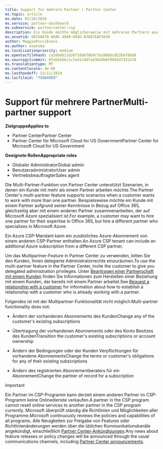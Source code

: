 ```yaml
---
title: Support für mehrere Partner | Partner Center
ms.topic: article
ms.date: 03/20/2019
ms.service: partner-dashboard
ms.subservice: partnercenter-csp
description: Ein Kunde möchte möglicherweise mit mehreren Partnern aus dem Cloud Solution Provider-Programm zusammenarbeiten, die sich auf unterschiedliche Dienste spezialisiert haben.
ms.assetid: 6835AA78-6DAE-4940-844D-B3AEFEAF3630
author: MaggiePucciEvans
ms.author: evansma
ms.localizationpriority: medium
ms.openlocfilehash: ca2db6611d26716d6f8b9cfa166bbc852bbf8b89
ms.sourcegitcommit: 07eb5eb6c1cfed1c84fad3626b8f989247341e70
ms.translationtype: MT
ms.contentlocale: de-DE
ms.lasthandoff: 12/11/2019
ms.locfileid: "75004909"
---
```

# <a name="multi-partner-support"></a><span data-ttu-id="04f6b-103">Support für mehrere Partner</span><span class="sxs-lookup"><span data-stu-id="04f6b-103">Multi-partner support</span></span>

<span data-ttu-id="04f6b-104">**Zielgruppe**</span><span class="sxs-lookup"><span data-stu-id="04f6b-104">**Applies to**</span></span>

-  <span data-ttu-id="04f6b-105">Partner Center</span><span class="sxs-lookup"><span data-stu-id="04f6b-105">Partner Center</span></span>
-  <span data-ttu-id="04f6b-106">Partner Center für Microsoft Cloud for US Government</span><span class="sxs-lookup"><span data-stu-id="04f6b-106">Partner Center for Microsoft Cloud for US Government</span></span>

<span data-ttu-id="04f6b-107">**Geeignete Rollen**</span><span class="sxs-lookup"><span data-stu-id="04f6b-107">**Appropriate roles**</span></span>
-   <span data-ttu-id="04f6b-108">Globaler Administrator</span><span class="sxs-lookup"><span data-stu-id="04f6b-108">Global admin</span></span>
-   <span data-ttu-id="04f6b-109">Benutzeradministrator</span><span class="sxs-lookup"><span data-stu-id="04f6b-109">User admin</span></span>
-   <span data-ttu-id="04f6b-110">Vertriebsbeauftragter</span><span class="sxs-lookup"><span data-stu-id="04f6b-110">Sales agent</span></span>

<span data-ttu-id="04f6b-111">Die Multi-Partner-Funktion von Partner Center unterstützt Szenarien, in denen ein Kunde mit mehr als einem Partner arbeiten möchte.</span><span class="sxs-lookup"><span data-stu-id="04f6b-111">The Partner Center's multi-partner feature supports scenarios when a customer wants to work with more than one partner.</span></span> <span data-ttu-id="04f6b-112">Beispielsweise möchte ein Kunde mit einem Partner aufgrund seiner Kenntnisse in Bezug auf Office 365, gleichzeitig aber mit einem anderen Partner zusammenarbeiten, der auf Microsoft Azure spezialisiert ist.</span><span class="sxs-lookup"><span data-stu-id="04f6b-112">For example, a customer may want to hire one partner for their expertise in Office 365, but hire a different partner who specializes in Microsoft Azure.</span></span> 

<span data-ttu-id="04f6b-113">Ein Azure CSP-Mandant kann ein zusätzliches Azure-Abonnement von einem anderen CSP-Partner enthalten.</span><span class="sxs-lookup"><span data-stu-id="04f6b-113">An Azure CSP tenant can include an additional Azure subscription from a different CSP partner.</span></span>

<span data-ttu-id="04f6b-114">Um das Multipartner-Feature in Partner Center zu verwenden, bitten Sie den Kunden, Ihnen delegierte Administratorrechte einzuräumen.</span><span class="sxs-lookup"><span data-stu-id="04f6b-114">To use the multi-partner feature in the Partner Center, invite the customer to give you delegated administration privileges.</span></span> <span data-ttu-id="04f6b-115">Unter [Beantragen einer Partnerschaft mit einem Kunden](request-a-relationship-with-a-customer.md) finden Sie Informationen zum Herstellen einer Beziehung mit einem Kunden, der bereits mit einem Partner arbeitet.</span><span class="sxs-lookup"><span data-stu-id="04f6b-115">See [Request a relationship with a customer](request-a-relationship-with-a-customer.md) for information about how to establish a relationship with a customer who is already working with a partner.</span></span>

<span data-ttu-id="04f6b-116">Folgendes ist mit der Multipartner-Funktionalität nicht möglich:</span><span class="sxs-lookup"><span data-stu-id="04f6b-116">Multi-partner functionality does not:</span></span>

- <span data-ttu-id="04f6b-117">Ändern der vorhandenen Abonnements des Kunden</span><span class="sxs-lookup"><span data-stu-id="04f6b-117">Change any of the customer's existing subscriptions</span></span>

- <span data-ttu-id="04f6b-118">Übertragung der vorhandenen Abonnements oder des Konto Besitzes des Kunden</span><span class="sxs-lookup"><span data-stu-id="04f6b-118">Transition the customer's existing subscriptions or account ownership</span></span>

- <span data-ttu-id="04f6b-119">Ändern der Bedingungen oder der Kunden Verpflichtungen für vorhandene Abonnements</span><span class="sxs-lookup"><span data-stu-id="04f6b-119">Change the terms or customer's obligations for any of their existing subscriptions</span></span>

- <span data-ttu-id="04f6b-120">Ändern des registrierten Abonnementberaters für ein Abonnement</span><span class="sxs-lookup"><span data-stu-id="04f6b-120">Change the partner of record for a subscription</span></span>

> [!IMPORTANT]  
> <span data-ttu-id="04f6b-121">Ein Partner im CSP-Programm kann derzeit einem anderen Partner im CSP-Programm keine Onlinedienste verkaufen.</span><span class="sxs-lookup"><span data-stu-id="04f6b-121">A partner in the CSP program cannot resell online services to another partner in the CSP program currently.</span></span> <span data-ttu-id="04f6b-122">Microsoft überprüft ständig die Richtlinien und Möglichkeiten aller Programme.</span><span class="sxs-lookup"><span data-stu-id="04f6b-122">Microsoft continuously reviews the policies and capabilities of all programs.</span></span> <span data-ttu-id="04f6b-123">Alle Neuigkeiten zur Freigabe von Features oder Richtlinienänderungen werden über die üblichen Kommunikationskanäle angekündigt, einschließlich [Partner Center-Ankündigungen](https://partner.microsoft.com/pcv/announcements).</span><span class="sxs-lookup"><span data-stu-id="04f6b-123">Any news about feature releases or policy changes will be announced through the usual communications channels, including [Partner Center announcements](https://partner.microsoft.com/pcv/announcements).</span></span>






